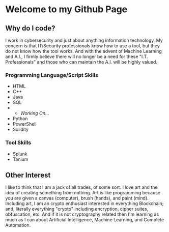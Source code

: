# Welcome to my Github Page

## Why do I code?
I work in cybersecurity and just about anything information technology. My concern is that IT/Security professionals know
how to use a tool, but they do not know how the tool works. And with the advent of Machine Learning and A.I., I firmly 
believe there will no longer be a need for these "I.T. Professionals" and those who can maintain the A.I. will be 
highly valued.

### Programming Language/Script Skills
- HTML
- C++
- Java
- SQL 
- - _Working On..._
- Python
- PowerShell
- Solidity

### Tool Skills
- Splunk
- Tanium 

## Other Interest
I like to think that I am a jack of all trades, of some sort. I love art and the idea of creating something from nothing. 
Art is like programming because you are given a canvas (computer), brush (hands), and paint (mind). Including art, I am 
an crypto enthusiast interested in everything Blockchain; and, literally everything "crypto" including encryption, cipher 
suites, obfuscation, etc. And if it is not cryptography related then I'm learning as much as I can about Artificial 
Intelligence, Machine Learning, and Complete Automation. 




